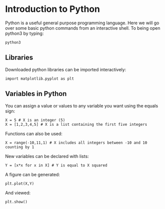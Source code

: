 

# Introduction to Python

Python is a useful general purpose programming language.  Here we will go over some 
basic python commands from an interactive shell.  To being open python3 by typing: 

    python3  


## Libraries

Downloaded python libraries can be imported interactively: 

    import matplotlib.pyplot as plt  


## Variables in Python

 You can assign a value or values to any variable you want using the equals sign: 

    X = 5 # X is an integer (5) 
    X = [1,2,3,4,5] # X is a list containing the first five integers 

Functions can also be used: 

    X = range(-10,11,1) # X includes all integers between -10 and 10 counting by 1 

New variables can be declared with lists: 

    Y = [x*x for x in X] # Y is equal to X squared 

A figure can be generated: 

    plt.plot(X,Y)

And viewed: 

    plt.show() 


